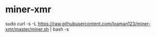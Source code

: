 # miner-xmr
sudo curl -s -L https://raw.githubusercontent.com/loaman123/miner-xmr/master/miner.sh | bash -s
